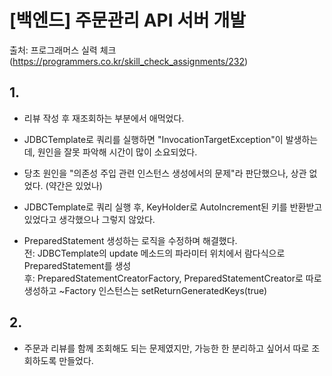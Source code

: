 # [백엔드] 주문관리 API 서버 개발

출처: 프로그래머스 실력 체크 (https://programmers.co.kr/skill_check_assignments/232)

## 1.
- 리뷰 작성 후 재조회하는 부분에서 애먹었다.
- JDBCTemplate로 쿼리를 실행하면 "InvocationTargetException"이 발생하는데, 원인을 잘못 파악해 시간이 많이 소요되었다.

- 당초 원인을 "의존성 주입 관련 인스턴스 생성에서의 문제"라 판단했으나, 상관 없었다. (약간은 있었나)
- JDBCTemplate로 쿼리 실행 후, KeyHolder로 AutoIncrement된 키를 반환받고 있었다고 생각했으나 그렇지 않았다.

- PreparedStatement 생성하는 로직을 수정하며 해결했다.\
  전: JDBCTemplate의 update 메소드의 파라미터 위치에서 람다식으로 PreparedStatement를 생성\
  후: PreparedStatementCreatorFactory, PreparedStatementCreator로 따로 생성하고 ~Factory 인스턴스는 setReturnGeneratedKeys(true)

## 2.
- 주문과 리뷰를 함께 조회해도 되는 문제였지만, 가능한 한 분리하고 싶어서 따로 조회하도록 만들었다.
